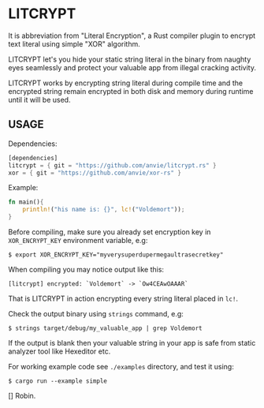 LITCRYPT
===========

It is abbreviation from "Literal Encryption", a Rust compiler plugin to encrypt
text literal using simple "XOR" algorithm.

LITCRYPT let's you hide your static string literal in the binary from naughty eyes seamlessly
and protect your valuable app from illegal cracking activity.

LITCRYPT works by encrypting string literal during compile time and the encrypted
string remain encrypted in both disk and memory during runtime until it will be used.

USAGE
-----

Dependencies:

```rust
[dependencies]
litcrypt = { git = "https://github.com/anvie/litcrypt.rs" }
xor = { git = "https://github.com/anvie/xor-rs" }
```

Example:

```rust
fn main(){
    println!("his name is: {}", lc!("Voldemort"));
}
```

Before compiling, make sure you already set encryption key in `XOR_ENCRYPT_KEY` environment variable,
e.g:

    $ export XOR_ENCRYPT_KEY="myverysuperdupermegaultrasecretkey"

When compiling you may notice output like this:

    [litcrypt] encrypted: `Voldemort` -> `Ow4CEAwOAAAR`

That is LITCRYPT in action encrypting every string literal placed in `lc!`.

Check the output binary using `strings` command, e.g:

    $ strings target/debug/my_valuable_app | grep Voldemort

If the output is blank then your valuable string in your app is safe from static analyzer tool
like Hexeditor etc.


For working example code see `./examples` directory, and test it using:

    $ cargo run --example simple

[] Robin.
